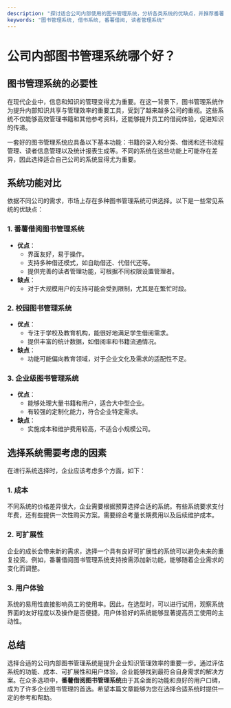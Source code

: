 ```yaml
---
description: "探讨适合公司内部使用的图书管理系统，分析各类系统的优缺点，并推荐番薯借阅图书管理系统。"
keywords: "图书管理系统, 借书系统, 番薯借阅, 读者管理系统"
---
```

# 公司内部图书管理系统哪个好？

## 图书管理系统的必要性

在现代企业中，信息和知识的管理变得尤为重要。在这一背景下，图书管理系统作为提升内部知识共享与管理效率的重要工具，受到了越来越多公司的重视。这些系统不仅能够高效管理书籍和其他参考资料，还能够提升员工的借阅体验，促进知识的传递。

一套好的图书管理系统应具备以下基本功能：书籍的录入和分类、借阅和还书流程管理、读者信息管理以及统计报表生成等。不同的系统在这些功能上可能存在差异，因此选择适合自己公司的系统显得尤为重要。

## 系统功能对比 

依据不同公司的需求，市场上存在多种图书管理系统可供选择。以下是一些常见系统的优缺点：

### 1. **番薯借阅图书管理系统**
- **优点**：
  - 界面友好，易于操作。
  - 支持多种借还模式，如自助借还、代借代还等。
  - 提供完善的读者管理功能，可根据不同权限设置管理者。
- **缺点**：
  - 对于大规模用户的支持可能会受到限制，尤其是在繁忙时段。

### 2. **校园图书管理系统**
- **优点**：
  - 专注于学校及教育机构，能很好地满足学生借阅需求。
  - 提供丰富的统计数据，如借阅率和书籍流通情况。
- **缺点**：
  - 功能可能偏向教育领域，对于企业文化及需求的适配性不足。

### 3. **企业级图书管理系统**
- **优点**：
  - 能够处理大量书籍和用户，适合大中型企业。
  - 有较强的定制化能力，符合企业特定需求。
- **缺点**：
  - 实施成本和维护费用较高，不适合小规模公司。

## 选择系统需要考虑的因素

在进行系统选择时，企业应该考虑多个方面，如下：

### 1. **成本**
不同系统的价格差异很大，企业需要根据预算选择合适的系统。有些系统要求支付年费，还有些提供一次性购买方案。需要综合考量长期费用以及后续维护成本。

### 2. **可扩展性**
企业的成长会带来新的需求，选择一个具有良好可扩展性的系统可以避免未来的重复投资。例如，番薯借阅图书管理系统支持按需添加新功能，能够随着企业需求的变化而调整。

### 3. **用户体验**
系统的易用性直接影响员工的使用率。因此，在选型时，可以进行试用，观察系统界面的友好程度以及操作是否便捷。用户体验好的系统能够显著提高员工使用的主动性。

## 总结

选择合适的公司内部图书管理系统是提升企业知识管理效率的重要一步。通过评估系统的功能、成本、可扩展性和用户体验，企业能够找到最符合自身需求的解决方案。在众多选项中，**番薯借阅图书管理系统**由于其全面的功能和良好的用户口碑，成为了许多企业图书管理的首选。希望本篇文章能够为您在选择合适系统时提供一定的参考和帮助。
